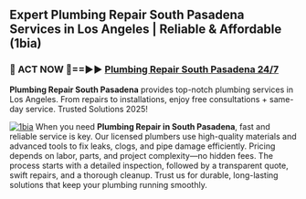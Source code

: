 ## Expert Plumbing Repair South Pasadena Services in Los Angeles | Reliable & Affordable (1bia)  

<h3>🚿 ACT NOW 🌟==►► <a href="https://tinyurl.com/2ne6vx2x" rel="nofollow">Plumbing Repair South Pasadena 24/7</a></h3>

**Plumbing Repair South Pasadena** provides top-notch plumbing services in Los Angeles. From repairs to installations, enjoy free consultations + same-day service. Trusted Solutions 2025!

[![1bia](https://i.imgur.com/4PFF4AK.jpeg)](https://tinyurl.com/2ne6vx2x)
When you need **Plumbing Repair in South Pasadena**, fast and reliable service is key. Our licensed plumbers use high-quality materials and advanced tools to fix leaks, clogs, and pipe damage efficiently. Pricing depends on labor, parts, and project complexity—no hidden fees. The process starts with a detailed inspection, followed by a transparent quote, swift repairs, and a thorough cleanup. Trust us for durable, long-lasting solutions that keep your plumbing running smoothly.